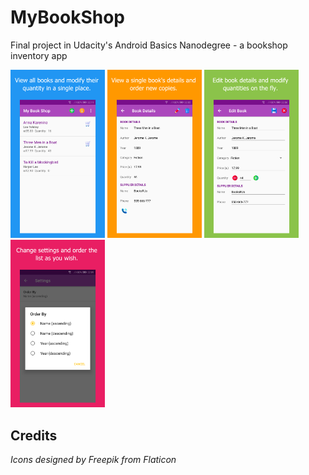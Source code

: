 # MyBookShop
Final project in Udacity's Android Basics Nanodegree - a bookshop inventory app


<img src="https://github.com/amaliaman/MyBookShop/blob/master/screenshots/01_catalog.jpg" width="30%" height="30%"> <img src="https://github.com/amaliaman/MyBookShop/blob/master/screenshots/02_details.jpg" width="30%" height="30%">
<img src="https://github.com/amaliaman/MyBookShop/blob/master/screenshots/03_edit.jpg" width="30%" height="30%"> <img src="https://github.com/amaliaman/MyBookShop/blob/master/screenshots/04_settings.jpg" width="30%" height="30%">


## Credits
_Icons designed by Freepik from Flaticon_


